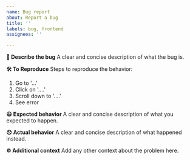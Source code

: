 ```yaml
---
name: Bug report
about: Report a bug
title: ''
labels: bug, frontend
assignees: ''

---
```


**🐞 Describe the bug**
A clear and concise description of what the bug is.

**🛠️ To Reproduce**
Steps to reproduce the behavior:
1. Go to '...'
2. Click on '....'
3. Scroll down to '....'
4. See error

**😃 Expected behavior**
A clear and concise description of what you expected to happen.

**😞 Actual behavior**
A clear and concise description of what happened instead.

**⚙️ Additional context**
Add any other context about the problem here.
